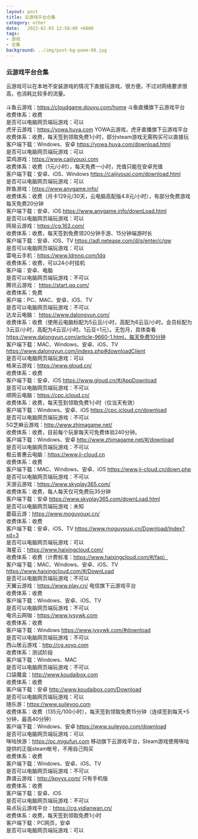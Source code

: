 ```yaml
---
layout: post
title: 云游戏平台合集
category: other
date:   2022-02-03 12:50:00 +0800
tags:
- 游戏
- 合集
background: ../img/post-bg-poem-08.jpg
---
```


### 云游戏平台合集

云游戏可以在本地不安装游戏的情况下直接玩游戏，很方便。不过对网络要求很高，也消耗比较多的流量。<br>
<br>
斗鱼云游戏：https://cloudgame.douyu.com/home 斗鱼直播旗下云游戏平台<br>
收费体系：收费<br>
是否可以电脑网页端玩游戏：可以<br>
虎牙云游戏：https://yowa.huya.com YOWA云游戏，虎牙直播旗下云游戏平台<br>
收费体系：收费，每天签到领取免费1小时，部分steam游戏无需购买可以直接玩<br>
客户端下载：Windows、安卓 https://yowa.huya.com/download.html<br>
是否可以电脑网页端玩游戏：可以<br>
菜鸡游戏：https://www.caijiyouxi.com<br>
收费体系：收费（1元/小时），每天免费一小时，充值只能在安卓充值<br>
客户端下载：安卓、iOS、Windows https://caijiyouxi.com/download.html<br>
是否可以电脑网页端玩游戏：可以<br>
胖鱼游戏：https://www.anygame.info/<br>
收费体系：收费（月卡129元/30天，云电脑高配版4.8元/小时），有部分免费游戏每天免费20分钟<br>
客户端下载：安卓、iOS https://www.anygame.info/downLoad.html<br>
是否可以电脑网页端玩游戏：可以<br>
网易云游戏：https://cg.163.com/<br>
收费体系：收费，每天签到免费领20分钟手游、15分钟端游时长<br>
客户端下载：安卓、iOS、TV https://adl.netease.com/d/g/enter/c/gw<br>
是否可以电脑网页端玩游戏：可以<br>
雷电云手机：https://www.ldmnq.com/ldq<br>
收费体系：收费，可以24小时挂机<br>
客户端：安卓、电脑<br>
是否可以电脑网页端玩游戏：不可以<br>
腾讯云游戏： https://start.qq.com/<br>
收费体系：免费<br>
客户端：PC、MAC、安卓、iOS、TV<br>
是否可以电脑网页端玩游戏：不可以<br>
达龙云电脑： https://www.dalongyun.com/<br>
收费体系：收费（使用云电脑标配为5云豆/小时，高配为6云豆/小时。会员标配为3云豆/小时，高配为4云豆/小时。1云豆=1元）。无包月，具体查看 https://www.dalongyun.com/article-9660-1.html，每天免费10分钟<br>
客户端下载：MAC、Windows、安卓、iOS、TV https://www.dalongyun.com/indexs.php#downloadClient<br>
是否可以电脑网页端玩游戏：可以<br>
格来云游戏：https://www.gloud.cn/<br>
收费体系：收费<br>
客户端下载：安卓、iOS https://www.gloud.cn/#/AppDownload<br>
是否可以电脑网页端玩游戏：不可以<br>
顺网云电脑：https://cpc.icloud.cn/<br>
收费体系：收费，每天签到领取免费1小时（仅当天有效）<br>
客户端下载：Windows、安卓、iOS https://cpc.icloud.cn/download<br>
是否可以电脑网页端玩游戏：不可以<br>
5G芝麻云游戏：http://www.zhimagame.net/<br>
收费体系：收费，目前每个玩家每天可免费体验240分钟。<br>
客户端下载：Windows、安卓 http://www.zhimagame.net/#/download<br>
是否可以电脑网页端玩游戏：不可以<br>
极云普惠云电脑：https://www.ji-cloud.cn<br>
收费体系：收费<br>
客户端下载：MAC、Windows、安卓、iOS https://www.ji-cloud.cn/down.php<br>
是否可以电脑网页端玩游戏：不可以<br>
天游云游戏：https://www.skyplay365.com/<br>
收费体系：收费，每人每天仅可免费玩35分钟<br>
客户端下载：安卓 https://www.skyplay365.com/downLoad.html<br>
是否可以电脑网页端玩游戏：未知<br>
蘑菇云游：https://www.moguyouxi.cn/<br>
收费体系：收费<br>
客户端下载：安卓、iOS、TV https://www.moguyouxi.cn/Download/Index?xd=3<br>
是否可以电脑网页端玩游戏：可以<br>
海星云：https://www.haixingcloud.com/<br>
收费体系：收费（计费标准：https://www.haixingcloud.com/#/faq）<br>
客户端下载：MAC、Windows、安卓、iOS、TV https://www.haixingcloud.com/#/DownLoad<br>
是否可以电脑网页端玩游戏：不可以<br>
天翼云游戏：https://www.play.cn/ 电信旗下云游戏平台<br>
收费体系：收费<br>
客户端下载：Windows、安卓、iOS、TV<br>
是否可以电脑网页端玩游戏：不可以<br>
电讯云网咖：https://www.jysywk.com<br>
收费体系：收费<br>
客户端下载：Windows https://www.jysywk.com/#download<br>
是否可以电脑网页端玩游戏：不可以<br>
西山居云游戏：http://cg.xoyo.com<br>
收费体系：测试阶段<br>
客户端下载：Windows、MAC<br>
是否可以电脑网页端玩游戏：不可以<br>
口袋魔盒：http://www.koudaibox.com<br>
收费体系：收费<br>
客户端下载：安卓 http://www.koudaibox.com/Download<br>
是否可以电脑网页端玩游戏：可以<br>
随乐游：https://www.suileyoo.com<br>
收费体系：收费（135元/100小时），每天签到领取免费15分钟（连续签到每天+5分钟，最高40分钟）<br>
客户端下载：Windows、安卓 https://www.suileyoo.com/download<br>
是否可以电脑网页端玩游戏：可以<br>
咪咕快游：https://pc.migufun.com 移动旗下云游戏平台，Steam游戏使用咪咕提供的正版steam帐号，不用自己购买<br>
收费体系：收费<br>
客户端下载：Windows、安卓、iOS、TV<br>
是否可以电脑网页端玩游戏：不可以<br>
靠谱云游戏：http://kpyyx.com/ 只有手机版<br>
收费体系：收费<br>
客户端下载：安卓、iOS<br>
是否可以电脑网页端玩游戏：不可以<br>
易点玩云游戏平台：https://cg.yidianwan.cn/<br>
收费体系：收费，每天签到领取免费1小时<br>
客户端下载：PC网页，安卓<br>
是否可以电脑网页端玩游戏：可以<br>